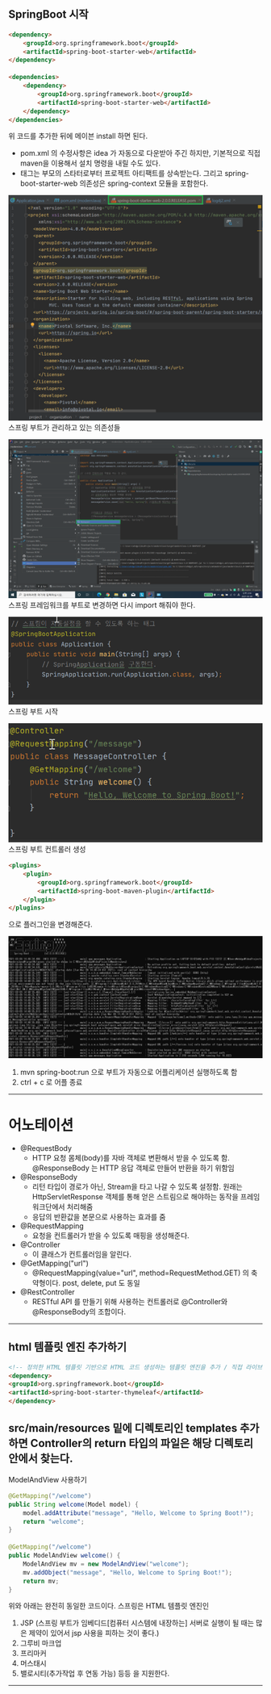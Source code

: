 SpringBoot 시작
-
```html
<dependency>
    <groupId>org.springframework.boot</groupId>
    <artifactId>spring-boot-starter-web</artifactId>
</dependency>

<dependencies>
    <dependency>
        <groupId>org.springframework.boot</groupId>
        <artifactId>spring-boot-starter-web</artifactId>
    </dependency>
</dependencies>
```
위 코드를 추가한 뒤에 메이븐 install 하면 된다.


* pom.xml 의 수정사항은 idea 가 자동으로 다운받아 주긴 하지만, 기본적으로 직접 maven을 이용해서 설치 명령을 내릴 수도 있다.
* <parent> 태그는 부모의 스타터로부터 프로젝트 아티팩트를 상속받는다. 그리고 spring-boot-starter-web 의존성은 spring-context 모듈을 포함한다.

![스프링 부트가 관리하고 있는 의존성들](./src/main/resources/image/boot_pom.png)
스프링 부트가 관리하고 있는 의존성들

![스프링 부트가 관리하고 있는 의존성들](./src/main/resources/image/bootReimport.png)
스프링 프레임워크를 부트로 변경하면 다시 import 해줘야 한다.

![스프링 부트 시작](./src/main/resources/image/bootStart.png)
스프링 부트 시작 

![스프링 부트 컨트롤러 생성](./src/main/resources/image/bootControllerSetting.png)
스프링 부트 컨트롤러 생성

```html
<plugins>
    <plugin>
        <groupId>org.springframework.boot</groupId>
        <artifactId>spring-boot-maven-plugin</artifactId>
    </plugin>
</plugins>
```
으로 플러그인을 변경해준다.

![실행과 종료](./src/main/resources/image/bootMavenStart.png)
1. mvn spring-boot:run 으로 부트가 자동으로 어플리케이션 실행하도록 함
2. ctrl + c 로 어플 종료

---

# 어노테이션
 * @RequestBody
    - HTTP 요청 몸체(body)를 자바 객체로 변환해서 받을 수 있도록 함. @ResponseBody 는 HTTP 응답 객체로 만들어 반환을 하기 위함임
 * @ResponseBody 
    - 리턴 타입이 경로가 아닌, Stream을 타고 나갈 수 있도록 설정함. 원래는 HttpServletResponse 객체를 통해 얻은 스트림으로 해야하는 동작을 프레임워크단에서 처리해줌
    - 응답의 반환값을 본문으로 사용하는 효과를 줌
 * @RequestMapping
    - 요청을 컨트롤러가 받을 수 있도록 매핑을 생성해준다.
 * @Controller
    - 이 클래스가 컨트롤러임을 알린다. 
 * @GetMapping("url")
    - @RequestMapping(value="url", method=RequestMethod.GET) 의 축약형이다. post, delete, put 도 동일
 * @RestController
    - RESTful API 를 만들기 위해 사용하는 컨트롤러로 @Controller와 @ResponseBody의 조합이다.
 
 
 ---

html 템플릿 엔진 추가하기
-
 
 ```html
<!-- 정의한 HTML 템플릿 기반으로 HTML 코드 생성하는 템플릿 엔진을 추가 / 직접 라이브러리를 추가하는 것이 아닌 부트가 할 수 있도록 -->
<dependency>
 <groupId>org.springframework.boot</groupId>
 <artifactId>spring-boot-starter-thymeleaf</artifactId>
</dependency>
 ```
src/main/resources 밑에 디렉토리인 templates 추가 하면
Controller의 return 타입의 파일은 해당 디렉토리 안에서 찾는다.
---

ModelAndView 사용하기
```java
@GetMapping("/welcome")
public String welcome(Model model) {
    model.addAttribute("message", "Hello, Welcome to Spring Boot!");
    return "welcome";
}

@GetMapping("/welcome")
public ModelAndView welcome() {
    ModelAndView mv = new ModelAndView("welcome");
    mv.addObject("message", "Hello, Welcome to Spring Boot!");
    return mv;
}
```

위와 아래는 완전히 동일한 코드이다. 
스프링은 HTML 템플릿 엔진인
1. JSP (스프링 부트가 임베디드[컴퓨터 시스템에 내장하는] 서버로 실행이 될 때는 많은 제약이 있어서 jsp 사용을 피하는 것이 좋다.)
2. 그루비 마크업
3. 프리마커
4. 머스태시 
5. 밸로시티(추가작업 후 연동 가능)
등등 을 지원한다.

---


